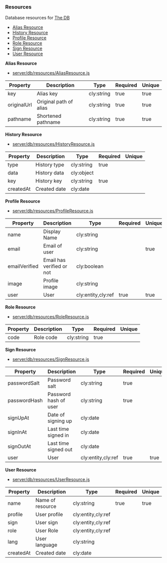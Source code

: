 ### Resources

Database resources for [The DB](https://github.com/the-labo/the-db)

* [Alias Resource](#Alias-Resource)
* [History Resource](#History-Resource)
* [Profile Resource](#Profile-Resource)
* [Role Resource](#Role-Resource)
* [Sign Resource](#Sign-Resource)
* [User Resource](#User-Resource)


<a name="Alias-Resource" ></a>
**Alias Resource**

* [server/db/resources/AliasResource.js](server/db/resources/AliasResource.js)

| Property | Description | Type | Required | Unique |
| ---- | ---- | ---- | --- | --- |
| key | Alias key | cly:string | true | true |
| originalUrl | Original path of alias | cly:string | true | true |
| pathname | Shortened pathname | cly:string | true | true |


<a name="History-Resource" ></a>
**History Resource**

* [server/db/resources/HistoryResource.js](server/db/resources/HistoryResource.js)

| Property | Description | Type | Required | Unique |
| ---- | ---- | ---- | --- | --- |
| type | History type | cly:string | true |  |
| data | History data | cly:object |  |  |
| key | History key | cly:string | true |  |
| createdAt | Created date | cly:date |  |  |


<a name="Profile-Resource" ></a>
**Profile Resource**

* [server/db/resources/ProfileResource.js](server/db/resources/ProfileResource.js)

| Property | Description | Type | Required | Unique |
| ---- | ---- | ---- | --- | --- |
| name | Display Name | cly:string |  |  |
| email | Email of user | cly:string |  | true |
| emailVerified | Email has verified or not | cly:boolean |  |  |
| image | Profile image | cly:string |  |  |
| user | User | cly:entity,cly:ref | true | true |


<a name="Role-Resource" ></a>
**Role Resource**

* [server/db/resources/RoleResource.js](server/db/resources/RoleResource.js)

| Property | Description | Type | Required | Unique |
| ---- | ---- | ---- | --- | --- |
| code | Role code | cly:string | true |  |


<a name="Sign-Resource" ></a>
**Sign Resource**

* [server/db/resources/SignResource.js](server/db/resources/SignResource.js)

| Property | Description | Type | Required | Unique |
| ---- | ---- | ---- | --- | --- |
| passwordSalt | Password salt | cly:string | true |  |
| passwordHash | Password hash of user | cly:string | true |  |
| signUpAt | Date of signing up | cly:date |  |  |
| signInAt | Last time signed in | cly:date |  |  |
| signOutAt | Last time signed out | cly:date |  |  |
| user | User | cly:entity,cly:ref | true | true |


<a name="User-Resource" ></a>
**User Resource**

* [server/db/resources/UserResource.js](server/db/resources/UserResource.js)

| Property | Description | Type | Required | Unique |
| ---- | ---- | ---- | --- | --- |
| name | Name of resource | cly:string | true | true |
| profile | User profile | cly:entity,cly:ref |  |  |
| sign | User sign | cly:entity,cly:ref |  |  |
| role | User Role | cly:entity,cly:ref |  |  |
| lang | User language | cly:string |  |  |
| createdAt | Created date | cly:date |  |  |

